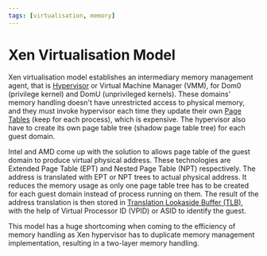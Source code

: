 ```yaml
---
tags: [virtualisation, memory]
---
```


# Xen Virtualisation Model

Xen virtualisation model establishes an intermediary memory management agent,
that is [Hypervisor](202311161500.md) or Virtual Machine Manager (VMM), for Dom0
(privilege kernel) and DomU (unprivileged kernels). These domains' memory
handling doesn't have unrestricted access to physical memory, and they must
invoke hypervisor each time they update their own [Page Tables](202404022105.md)
(keep for each process), which is expensive. The hypervisor also have to create
its own page table tree (shadow page table tree) for each guest domain.

Intel and AMD come up with the solution to allows page table of the guest domain
to produce virtual physical address. These technologies are Extended Page Table
(EPT) and Nested Page Table (NPT) respectively. The address is translated with
EPT or NPT trees to actual physical address. It reduces the memory usage as only
one page table tree has to be created for each guest domain instead of process
running on them. The result of the address translation is then stored in
[Translation Lookaside Buffer (TLB)](202403210922.md), with the help of Virtual
Processor ID (VPID) or ASID to identify the guest.

This model has a huge shortcoming when coming to the efficiency of memory
handling as Xen hypervisor has to duplicate memory management implementation,
resulting in a two-layer memory handling.
